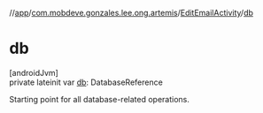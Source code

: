 //[app](../../../index.md)/[com.mobdeve.gonzales.lee.ong.artemis](../index.md)/[EditEmailActivity](index.md)/[db](db.md)

# db

[androidJvm]\
private lateinit var [db](db.md): DatabaseReference

Starting point for all database-related operations.
